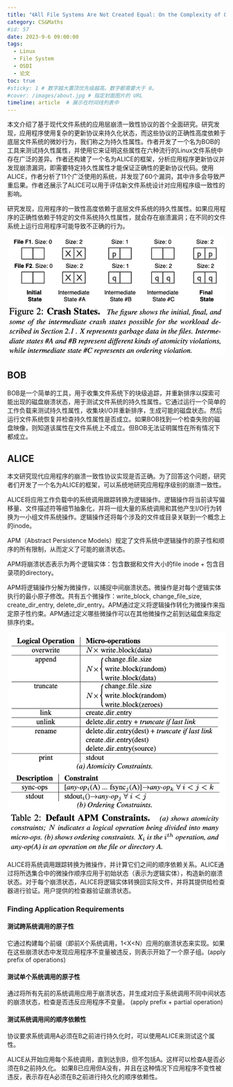 ```yaml
---
title: "《All File Systems Are Not Created Equal: On the Complexity of Crafting Crash-Consistent Applications》文章精读"
category: CS&Maths
#id: 57
date: 2023-9-6 09:00:00
tags: 
  - Linux
  - File System
  - OSDI
  - 论文
toc: true
#sticky: 1 # 数字越大置顶优先级越高。数字都需要大于 0。
#cover: /images/about.jpg # 指定封面图片的 URL
timeline: article  # 展示在时间线列表中
---
```


本文介绍了基于现代文件系统的应用层崩溃一致性协议的首个全面研究。研究发现，应用程序使用复杂的更新协议来持久化状态，而这些协议的正确性高度依赖于底层文件系统的微妙行为，我们称之为持久性属性。作者开发了一个名为BOB的工具来测试持久性属性，并使用它来证明这些属性在六种流行的Linux文件系统中存在广泛的差异。作者还构建了一个名为ALICE的框架，分析应用程序更新协议并发现崩溃漏洞，即需要特定持久性属性才能保证正确性的更新协议代码。使用ALICE，作者分析了11个广泛使用的系统，并发现了60个漏洞，其中许多会导致严重后果。作者还展示了ALICE可以用于评估新文件系统设计对应用程序级一致性的影响。
<!--more-->

研究发现，应用程序的一致性高度依赖于底层文件系统的持久性属性。如果应用程序的正确性依赖于特定的文件系统持久性属性，就会存在崩溃漏洞；在不同的文件系统上运行应用程序可能导致不正确的行为。

![Crash States](/《All%20File%20Systems%20Are%20Not%20Created%20Equal:%20On%20the%20Complexity%20of%20Crafting%20Crash-Consistent%20Applications》文章精读/image1.png)

## BOB 
BOB是一个简单的工具，用于收集文件系统下的块级追踪，并重新排序以探索可能出现的磁盘崩溃状态，用于测试文件系统的持久性属性。它通过运行一个简单的工作负载来测试持久性属性，收集块I/O并重新排序，生成可能的磁盘状态。然后运行文件系统恢复并检查持久性属性是否成立。如果BOB找到一个检查失败的磁盘映像，则知道该属性在文件系统上不成立。但BOB无法证明属性在所有情况下都成立。

## ALICE
本文研究现代应用程序的崩溃一致性协议实现是否正确。为了回答这个问题，研究者们开发了一个名为ALICE的框架，可以系统地研究应用程序级别的崩溃一致性。

ALICE将应用工作负载中的系统调用跟踪转换为逻辑操作。逻辑操作将当前读写偏移量、文件描述符等细节抽象化，并将一组大量的系统调用和其他产生I/O行为转换为一小组文件系统操作。逻辑操作还将每个涉及的文件或目录关联到一个概念上的inode。

APM（Abstract Persistence Models）规定了文件系统中逻辑操作的原子性和顺序的所有限制，从而定义了可能的崩溃状态。

APM将崩溃状态表示为两个逻辑实体：包含数据和文件大小的file inode + 包含目录项的directory。

APM将逻辑操作分解为微操作，以捕捉中间崩溃状态。微操作是对每个逻辑实体执行的最小原子修改。共有五个微操作：write_block, change_file_size, create_dir_entry, delete_dir_entry。APM通过定义将逻辑操作转化为微操作来指定原子性约束。APM通过定义哪些微操作可以在其他微操作之前到达磁盘来指定排序约束。

![Default APM Constraints](/《All%20File%20Systems%20Are%20Not%20Created%20Equal:%20On%20the%20Complexity%20of%20Crafting%20Crash-Consistent%20Applications》文章精读/image2.png)

ALICE将系统调用跟踪转换为微操作，并计算它们之间的顺序依赖关系。ALICE通过将所选集合中的微操作顺序应用于初始状态（表示为逻辑实体），构造新的崩溃状态。对于每个崩溃状态，ALICE将逻辑实体转换回实际文件，并将其提供给检查器进行验证。用户提供的检查器验证崩溃状态。

### Finding Application Requirements

#### 测试跨系统调用的原子性
它通过构建每个前缀（即前X个系统调用，1<X<N）应用的崩溃状态来实现。如果在这些崩溃状态中发现应用程序不变量被违反，则表示开始了一个原子组。(apply prefix of operations)

#### 测试单个系统调用的原子性
通过将所有先前的系统调用应用于崩溃状态，并生成对应于系统调用不同中间状态的崩溃状态，检查是否违反应用程序不变量。 (apply prefix + partial operation)

#### 测试系统调用间的顺序依赖性
协议要求系统调用A必须在B之前进行持久化时，可以使用ALICE来测试这个属性。

ALICE从开始应用每个系统调用，直到达到B，但不包括A。这样可以检查A是否必须在B之前持久化。
如果B已应用但A没有，并且在这种情况下应用程序不变性被违反，表示存在A必须在B之前进行持久化的顺序依赖性。
